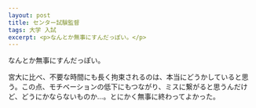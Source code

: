```yaml
---
layout: post
title: センター試験監督
tags: 大学 入試
excerpt: <p>なんとか無事にすんだっぽい。</p>
---
```


なんとか無事にすんだっぽい。

宮大に比べ、不要な時間にも長く拘束されるのは、本当にどうかしていると思う。この点、モチベーションの低下にもつながり、ミスに繋がると思うんだけど、どうにかならないものか…。とにかく無事に終わってよかった。
